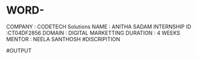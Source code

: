 # WORD-
COMPANY : CODETECH Solutions 
NAME : ANITHA SADAM
INTERNSHIP ID :CT04DF2856
DOMAIN : DIGITAL MARKETTING 
DURATION : 4
WEEKS MENTOR : NEELA SANTHOSH
#DISCRIPITION


#OUTPUT
